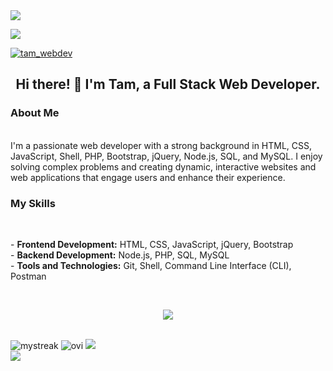 <img src="https://github.com/halfrost/halfrost/blob/master/icons/header_.png" />

![](https://komarev.com/ghpvc/?username=Tam-BobManuel&color=blue)

<!-- FOLLOW ME -->
<a href="https://twitter.com/tam_webdev">
<img src="https://img.shields.io/twitter/follow/tam_webdev?logo=twitter&style=for-the-badge" alt="tam_webdev" />
</a>
<br>

<!--             MY ABOUT -->

<center><h2>Hi there! 👋 I'm Tam, a Full Stack Web Developer.</h2></center>
<h3>About Me</h3><br>
I'm a passionate web developer with a strong background in HTML, CSS, JavaScript, Shell, PHP, Bootstrap, jQuery, Node.js, SQL, and MySQL. I enjoy solving complex problems and creating dynamic, interactive websites and web applications that engage users and enhance their experience.

<h3>My Skills</h3><br>
<p>
  - <strong>Frontend Development:</strong> HTML, CSS, JavaScript, jQuery, Bootstrap <br>
  - <strong>Backend Development:</strong> Node.js, PHP, SQL, MySQL <br>
  - <strong>Tools and Technologies:</strong> Git, Shell, Command Line Interface (CLI), Postman<br>
</p>
<br>
<p align="center">
  <a href="https://skillicons.dev">
    <img src="https://skillicons.dev/icons?i=git,js,nodejs,jquery,css,netlify,express,postman,php,mysql" />
  </a>
</p>

<!--   STREAK     -->
<br>
<img style="display:inline-block" src="https://github-readme-streak-stats.herokuapp.com/?user=Tam-BobManuel&theme=tokyonight" alt="mystreak"/>
<!--  MOST USED LANGUAGE  -->

<img src="https://github-readme-stats.vercel.app/api/top-langs?username=Tam-BobManuel&show_icons=true&locale=en&layout=compact&theme=chartreuse-dark" alt="ovi" />

<picture style="display:inline-block">
  <source 
    srcset="https://github-readme-stats.vercel.app/api?username=Tam-BobManuel&show_icons=true&theme=dark"
    media="(prefers-color-scheme: dark)"
  />
  <source
    srcset="https://github-readme-stats.vercel.app/api?username=Tam-BobManuel&show_icons=true"
    media="(prefers-color-scheme: light), (prefers-color-scheme: no-preference)"
  />
  <img src="https://github-readme-stats.vercel.app/api?username=Tam-BobManuel&show_icons=true" />
</picture>

<br>
<!--   Github throphy -->
<img src="https://github-profile-trophy.vercel.app/?username=Tam-BobManuel&theme=juicyfresh&no-bg=true" />
<br>





<!---
Tam-BobManuel/Tam-BobManuel is a ✨ special ✨ repository because its `README.md` (this file) appears on your GitHub profile.
You can click the Preview link to take a look at your changes.
--->
